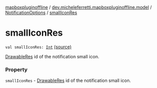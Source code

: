 [mapboxpluginoffline](../../index.md) / [dev.micheleferretti.mapboxpluginoffline.model](../index.md) / [NotificationOptions](index.md) / [smallIconRes](./small-icon-res.md)

# smallIconRes

`val smallIconRes: `[`Int`](https://kotlinlang.org/api/latest/jvm/stdlib/kotlin/-int/index.html) [(source)](https://github.com/xit0c/mapbox-plugin-offline/tree/master/mapboxpluginoffline/src/main/java/dev/micheleferretti/mapboxpluginoffline/model/NotificationOptions.kt#L22)

[DrawableRes](https://developer.android.com/reference/androidx/annotation/DrawableRes.html) id of the notification small icon.

### Property

`smallIconRes` - [DrawableRes](https://developer.android.com/reference/androidx/annotation/DrawableRes.html) id of the notification small icon.